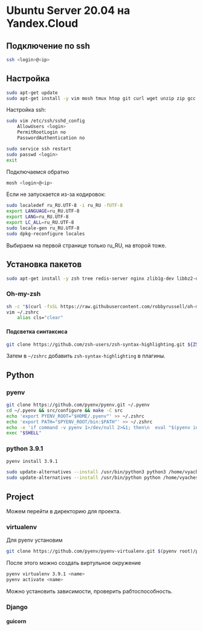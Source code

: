 # Ubuntu Server 20.04 на Yandex.Cloud
## Подключение по ssh
```bash
ssh <login>@<ip>
```

## Настройка
```bash
sudo apt-get update
sudo apt-get install -y vim mosh tmux htop git curl wget unzip zip gcc build-essential make
```

Настройка ssh:
```bash
sudo vim /etc/ssh/sshd_config
    AllowUsers <login>
    PermitRootLogin no
    PasswordAuthentication no
```

```bash
sudo service ssh restart
sudo passwd <login>
exit
```

Подключаемся обратно
```bash
mosh <login>@<ip>
```
Если не запускается из-за кодировок:
```bash
sudo localedef ru_RU.UTF-8 -i ru_RU -fUTF-8
export LANGUAGE=ru_RU.UTF-8
export LANG=ru_RU.UTF-8
export LC_ALL=ru_RU.UTF-8
sudo locale-gen ru_RU.UTF-8
sudo dpkg-reconfigure locales
```
Выбираем на первой странице только ru_RU, на второй тоже.

## Установка пакетов
```bash
sudo apt-get install -y zsh tree redis-server nginx zlib1g-dev libbz2-dev libreadline-dev llvm libncurses5-dev libncursesw5-dev xz-utils tk-dev liblzma-dev python3-dev python-imaging python3-lxml libxslt-dev python-libxml2 python-libxslt1 libffi-dev libssl-dev python-dev gnumeric libsqlite3-dev libpq-dev libxml2-dev libxslt1-dev libjpeg-dev libfreetype6-dev libcurl4-openssl-dev supervisor
```

### Oh-my-zsh
```bash
sh -c "$(curl -fsSL https://raw.githubusercontent.com/robbyrussell/oh-my-zsh/master/tools/install.sh)"
vim ~/.zshrc
    alias cls="clear"
```
#### Подсветка синтаксиса
```bash
git clone https://github.com/zsh-users/zsh-syntax-highlighting.git ${ZSH_CUSTOM:-~/.oh-my-zsh/custom}/plugins/zsh-syntax-highlighting
```
Затем в `~/zshrc` добавить `zsh-syntax-highlighting` в плагины.

## Python
### pyenv
```bash
git clone https://github.com/pyenv/pyenv.git ~/.pyenv
cd ~/.pyenv && src/configure && make -C src
echo 'export PYENV_ROOT="$HOME/.pyenv"' >> ~/.zshrc
echo 'export PATH="$PYENV_ROOT/bin:$PATH"' >> ~/.zshrc
echo -e 'if command -v pyenv 1>/dev/null 2>&1; then\n  eval "$(pyenv init -)"\nfi' >> ~/.zshrc
exec "$SHELL"
```
### python 3.9.1
```bash
pyenv install 3.9.1

sudo update-alternatives --install /usr/bin/python3 python3 /home/vyacheslav/.pyenv/shims/python3.9 2
sudo update-alternatives --install /usr/bin/python python /home/vyacheslav/.pyenv/shims/python3.9 2
```

## Project
Можем перейти в директорию для проекта.
### virtualenv
Для pyenv установим
```bash
git clone https://github.com/pyenv/pyenv-virtualenv.git $(pyenv root)/plugins/pyenv-virtualenv
```
После этого можно создать виртульное окружение
```bash
pyenv virtualenv 3.9.1 <name>
pyenv activate <name>
```

Можно установить зависимости, проверить рабтоспособность.

### Django
#### guicorn

